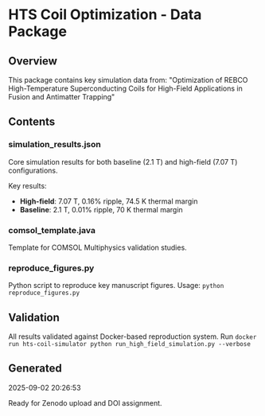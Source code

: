 # HTS Coil Optimization - Data Package

## Overview
This package contains key simulation data from:
"Optimization of REBCO High-Temperature Superconducting Coils for 
High-Field Applications in Fusion and Antimatter Trapping"

## Contents

### simulation_results.json
Core simulation results for both baseline (2.1 T) and high-field (7.07 T) configurations.

Key results:
- **High-field**: 7.07 T, 0.16% ripple, 74.5 K thermal margin
- **Baseline**: 2.1 T, 0.01% ripple, 70 K thermal margin  

### comsol_template.java
Template for COMSOL Multiphysics validation studies.

### reproduce_figures.py
Python script to reproduce key manuscript figures.
Usage: `python reproduce_figures.py`

## Validation
All results validated against Docker-based reproduction system.
Run `docker run hts-coil-simulator python run_high_field_simulation.py --verbose`

## Generated
2025-09-02 20:26:53

Ready for Zenodo upload and DOI assignment.

